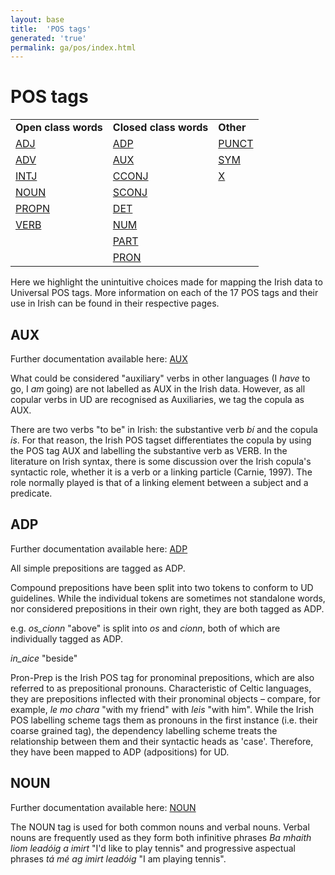 ```yaml
---
layout: base
title:  'POS tags'
generated: 'true'
permalink: ga/pos/index.html
---
```


# POS tags
<table>
<tr><td><strong>Open class words</strong></td><td><strong>Closed class words</strong></td><td><strong>Other</strong></td></tr>
<tr><td><a href="https://universaldependencies.org/treebanks/ga_idt/ga_idt-pos-ADJ.html">ADJ</a></td>
<td><a href="https://universaldependencies.org/treebanks/ga_idt/ga_idt-pos-ADP.html">ADP</a></td>
<td><a href="https://universaldependencies.org/treebanks/ga_idt/ga_idt-pos-PUNCT.html">PUNCT</a></td>
</tr>
<tr><td><a href="https://universaldependencies.org/treebanks/ga_idt/ga_idt-pos-ADV.html">ADV</a></td>
<td><a href="https://universaldependencies.org/treebanks/ga_idt/ga_idt-pos-AUX.html">AUX</a></td>
<td><a href="https://universaldependencies.org/treebanks/ga_idt/ga_idt-pos-SYM.html">SYM</a></td></tr>
<tr><td><a href="https://universaldependencies.org/treebanks/ga_idt/ga_idt-pos-INTJ.html">INTJ</a></td>
<td><a href="https://universaldependencies.org/treebanks/ga_idt/ga_idt-pos-CCONJ.html">CCONJ</a></td>
<td><a href="https://universaldependencies.org/treebanks/ga_idt/ga_idt-pos-X.html">X</a></td></tr>
<tr><td><a href="https://universaldependencies.org/treebanks/ga_idt/ga_idt-pos-NOUN.html">NOUN</a></td>
<td><a href="https://universaldependencies.org/treebanks/ga_idt/ga_idt-pos-SCONJ.html
">SCONJ</a></td><td></td></tr>
<tr><td><a href="https://universaldependencies.org/treebanks/ga_idt/ga_idt-pos-PROPN.html">PROPN</a></td>
<td><a href="https://universaldependencies.org/treebanks/ga_idt/ga_idt-pos-DET.html">DET</a></td><td></td></tr>
<tr><td><a href="https://universaldependencies.org/treebanks/ga_idt/ga_idt-pos-VERB.html">VERB</a></td>
<td><a href="https://universaldependencies.org/treebanks/ga_idt/ga_idt-pos-NUM.html">NUM</a></td><td></td></tr>
<tr><td></td><td><a href="https://universaldependencies.org/treebanks/ga_idt/ga_idt-pos-PART.html">PART</a></td><td></td></tr>
<tr><td></td><td><a href="https://universaldependencies.org/treebanks/ga_idt/ga_idt-pos-PRON.html">PRON</a></td><td></td></tr>
</table>

Here we highlight the unintuitive choices made for mapping the Irish data to Universal POS tags. More information on each of the 17 POS tags and their use in Irish can be found in their respective pages.

## AUX

Further documentation available here: [AUX]()

What could be considered "auxiliary" verbs in other languages (I _have_ to go, I _am_ going) are not labelled as AUX in the Irish data. However, as all copular verbs in UD are recognised as Auxiliaries, we tag the copula as AUX.

There are two verbs "to be" in Irish: the substantive verb _bí_ and the copula _is_. For that reason, the Irish POS tagset differentiates the copula by using the POS tag AUX and labelling the substantive verb as VERB. In the literature on Irish syntax, there is some discussion over the Irish copula's syntactic role, whether it is a verb or a linking particle (Carnie, 1997). The role normally played is that of a linking element between a subject and a predicate. 

## ADP

Further documentation available here: [ADP]()

All simple prepositions are tagged as ADP.

Compound prepositions have been split into two tokens to conform to UD guidelines. While the individual tokens are sometimes not standalone words, nor considered prepositions in their own right, they are both tagged as ADP.

e.g. _os\_cionn_ "above" is split into _os_ and _cionn_, both of which are individually tagged as ADP.

_in\_aice_ "beside" 


Pron-Prep is the Irish POS tag for pronominal prepositions, which are also referred to as prepositional pronouns. Characteristic of Celtic languages, they are prepositions inflected with their pronominal objects – compare, for example, _le mo chara_ "with my friend" with _leis_ "with him". While the Irish POS labelling scheme tags them as pronouns in the first instance (i.e. their coarse grained tag), the dependency labelling scheme treats the relationship between them and their syntactic heads as 'case'. Therefore, they have been mapped to ADP (adpositions) for UD.


## NOUN

Further documentation available here: [NOUN]()

The NOUN tag is used for both common nouns and verbal nouns. Verbal nouns are frequently used as they form both infinitive phrases _Ba mhaith liom leadóig a imirt_ "I'd like to play tennis" and progressive aspectual phrases _tá mé ag imirt leadóig_ "I am playing tennis".





